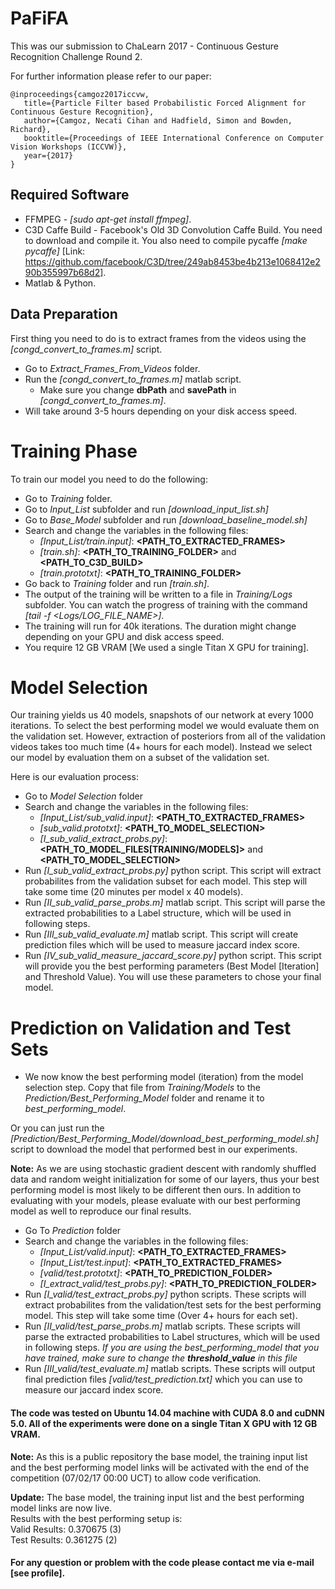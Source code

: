 # PaFiFA
This was our submission to ChaLearn 2017 - Continuous Gesture Recognition Challenge Round 2. 

For further information please refer to our paper:
```
@inproceedings{camgoz2017iccvw,
   title={Particle Filter based Probabilistic Forced Alignment for Continuous Gesture Recognition},
   author={Camgoz, Necati Cihan and Hadfield, Simon and Bowden, Richard},
   booktitle={Proceedings of IEEE International Conference on Computer Vision Workshops (ICCVW)},
   year={2017}
}
```

## Required Software 
* FFMPEG - *[sudo apt-get install ffmpeg]*.
* C3D Caffe Build - Facebook's Old 3D Convolution Caffe Build. You need to download and compile it. You also need to compile pycaffe *[make pycaffe]* [Link: https://github.com/facebook/C3D/tree/249ab8453be4b213e1068412e290b355997b68d2].
* Matlab & Python.

## Data Preparation
First thing you need to do is to extract frames from the videos using the *[congd_convert_to_frames.m]* script.
* Go to *Extract_Frames_From_Videos* folder.
* Run the *[congd_convert_to_frames.m]* matlab script.
  * Make sure you change **dbPath** and **savePath** in *[congd_convert_to_frames.m]*.
* Will take around 3-5 hours depending on your disk access speed.

# Training Phase
To train our model you need to do the following:
* Go to *Training* folder.
* Go to *Input_List* subfolder and run *[download_input_list.sh]* 
* Go to *Base_Model* subfolder and run *[download_baseline_model.sh]*
* Search and change the variables in the following files:
  * *[Input_List/train.input]*:  **<PATH_TO_EXTRACTED_FRAMES>**
  * *[train.sh]*: **<PATH_TO_TRAINING_FOLDER>** and **<PATH_TO_C3D_BUILD>**
  * *[train.prototxt]*: **<PATH_TO_TRAINING_FOLDER>**
* Go back to *Training* folder and run *[train.sh]*.
* The output of the training will be written to a file in *Training/Logs* subfolder. You can watch the progress of training with the command *[tail -f <Logs/LOG_FILE_NAME>]*.
* The training will run for 40k iterations. The duration might change depending on your GPU and disk access speed. 
* You require 12 GB VRAM [We used a single Titan X GPU for training].

# Model Selection
Our training yields us 40 models, snapshots of our network at every 1000 iterations. To select the best performing model we would evaluate them on the validation set. However, extraction of posteriors from all of the validation videos takes too much time (4+ hours for each model). Instead we select our model by evaluation them on a subset of the validation set.

Here is our evaluation process:
* Go to *Model Selection* folder
* Search and change the variables in the following files:
  * *[Input_List/sub_valid.input]*: **<PATH_TO_EXTRACTED_FRAMES>**
  * *[sub_valid.prototxt]*: **<PATH_TO_MODEL_SELECTION>**
  * *[I_sub_valid_extract_probs.py]*: **<PATH_TO_MODEL_FILES[TRAINING/MODELS]>** and **<PATH_TO_MODEL_SELECTION>**
* Run *[I_sub_valid_extract_probs.py]* python script. This script will extract probabilites from the validation subset for each model. This step will take some time (20 minutes per model x 40 models).
* Run *[II_sub_valid_parse_probs.m]* matlab script. This script will parse the extracted probabilities to a Label structure, which will be used in following steps.
* Run *[III_sub_valid_evaluate.m]* matlab script. This script will create prediction files which will be used to measure jaccard index score. 
* Run *[IV_sub_valid_measure_jaccard_score.py]* python script. This script will provide you the best performing parameters (Best Model [Iteration] and Threshold Value). You will use these parameters to chose your final model. 

# Prediction on Validation and Test Sets
* We now know the best performing model (iteration) from the model selection step. Copy that file from *Training/Models* to the *Prediction/Best_Performing_Model* folder and rename it to *best_performing_model*.

Or you can just run the *[Prediction/Best_Performing_Model/download_best_performing_model.sh]* script to download the model that performed best in our experiments. 

**Note:** As we are using stochastic gradient descent with randomly shuffled data and random weight initialization for some of our layers, thus your best performing model is most likely to be different then ours. In addition to evaluating with your models, please evaluate with our best performing model as well to reproduce our final results. 

* Go To *Prediction* folder
* Search and change the variables in the following files:
  * *[Input_List/valid.input]*: **<PATH_TO_EXTRACTED_FRAMES>**
  * *[Input_List/test.input]*: **<PATH_TO_EXTRACTED_FRAMES>**
  * *[valid/test.prototxt]*: **<PATH_TO_PREDICTION_FOLDER>**
  * *[I_extract_valid/test_probs.py]*: **<PATH_TO_PREDICTION_FOLDER>**
* Run *[I_valid/test_extract_probs.py]* python scripts. These scripts will extract probabilites from the validation/test  sets for the best performing model. This step will take some time (Over 4+ hours for each set).
* Run *[II_valid/test_parse_probs.m]* matlab scripts. These scripts will parse the extracted probabilities to Label structures, which will be used in following steps. *If you are using the best_performing_model that you have trained, make sure to change the **threshold_value** in this file*
* Run *[III_valid/test_evaluate.m]* matlab scripts. These scripts will output final prediction files *[valid/test_prediction.txt]* which you can use to measure our jaccard index score.

#### The code was tested on Ubuntu 14.04 machine with CUDA 8.0 and cuDNN 5.0. All of the experiments were done on a single Titan X GPU with 12 GB VRAM. ####

**Note:** As this is a public repository the base model, the training input list and the best performing model links will be activated with the end of the competition (07/02/17 00:00 UCT) to allow code verification.

**Update:** The base model, the training input list and the best performing model links are now live. <br>
Results with the best performing setup is: <br>
Valid Results: 0.370675 (3) <br>
Test Results: 0.361275 (2)

#### For any question or problem with the code please contact me via e-mail [see profile].
